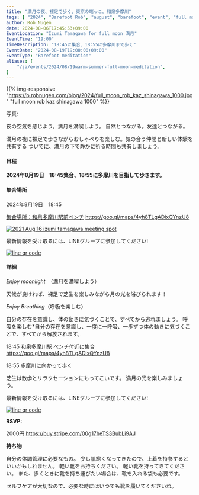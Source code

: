 ```yaml
---
title: "満月の夜、裸足で歩く、東京の端っこ。和泉多摩川"
tags: [ "2024", "Barefoot Rob", "august", "barefoot", "event", "full moon", "izumi-tamagawa", "riverside", "tamagawa", "walk", "はだし", "多摩川", "満月", "裸足のロブ" ]
author: Rob Nugen
date: 2024-08-06T17:45:53+09:00
EventLocation: "Izumi Tamagawa for full moon 満月"
EventTime: "19:00"
TimeDescription: "18:45に集合、18:55に多摩川まで歩く"
EventDate: "2024-08-19T19:00:00+09:00"
EventType: "Barefoot meditation"
aliases: [
    "/ja/events/2024/08/19warm-summer-full-moon-meditation",
]
---
```


{{% img-responsive "https://b.robnugen.com/blog/2024/full_moon_rob_kaz_shinagawa_1000.jpg" "full moon rob kaz shinagawa 1000" %}}

<div class="note">写真:
<a href=""></a>
</div>

夜の空気を感じよう。満月を満喫しよう。
自然とつながる。友達とつながる。

満月の夜に裸足で歩きながらおしゃべりを楽しむ。気の合う仲間と新しい体験を共有する
ついでに、満月の下で静かに祈る時間も共有しましょう。

#### 日程

**2024年8月19日　18:45集合、18:55に多摩川を目指して歩きます。**

#### 集合場所

2024年8月19日　18:45

[集合場所：和泉多摩川駅前ベンチ](https://goo.gl/maps/4yh8TLgADixQYnzU8)
https://goo.gl/maps/4yh8TLgADixQYnzU8

[![2021 Aug 16 izumi tamagawa meeting spot](//b.robnugen.com/blog/2021/thumbs/2021_aug_16_izumi_tamagawa_meeting_spot.png)](//b.robnugen.com/blog/2021/2021_aug_16_izumi_tamagawa_meeting_spot.png)

最新情報を受け取るには、LINEグループに参加してください!

[![line qr code](//b.robnugen.com/blog/2021/thumbs/2021_sep_25_rob_line_qr_code_text_walk_and_talk.jpg)](//b.robnugen.com/blog/2021/2021_sep_25_rob_line_qr_code_text_walk_and_talk.jpg)

#### 詳細

*Enjoy moonlight*　（満月を満喫しよう）

天候が良ければ、裸足で芝生を楽しみながら月の光を浴びられます！

*Enjoy Breathing*（呼吸を楽しむ）

自分の存在を意識し、体の動きに気づくことで、すべてから逃れましょう。
呼吸を楽しむ*自分の存在を意識し、一度に一呼吸、一歩ずつ体の動きに気づくことで、すべてから解放されます。

18:45 和泉多摩川駅 ベンチ付近に集合 https://goo.gl/maps/4yh8TLgADixQYnzU8

18:55 多摩川に向かって歩く

芝生は散歩とリラクセーションにもってこいです。
満月の光を楽しみましょう。


最新情報を受け取るには、LINEグループに参加してください!

[![line qr code](//b.robnugen.com/blog/2021/thumbs/2021_sep_25_rob_line_qr_code_text_walk_and_talk.jpg)](//b.robnugen.com/blog/2021/2021_sep_25_rob_line_qr_code_text_walk_and_talk.jpg)

**RSVP:**

2000円  https://buy.stripe.com/00g17heTS3BubLi9AJ

**持ち物**

自分の体調管理に必要なもの。
少し肌寒くなってきたので、上着を持参するといいかもしれません。
軽い靴をお持ちください。
軽い靴を持ってきてください。
また、歩くときに靴を持ち運びたい場合は、靴を入れる袋も必要です。

セルフケアが大切なので、必要な時にはいつでも靴を履いてくださいね。
